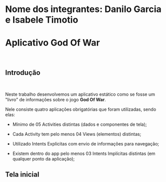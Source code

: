 <h1> Nome dos integrantes: Danilo Garcia e Isabele Timotio </h1>
<h1> Aplicativo God Of War </h1>
<br>
<h2> Introdução </h2>
<br>
<p> Neste trabalho desenvolvemos um aplicativo estático como se fosse um "livro" de informações 
sobre o jogo <strong> God Of War</strong>. </p>
<p> Nele consiste quatro aplicações obrigatórias que foram utilizadas, sendo elas: </p>
<ul><li> 
Mínimo de 05 Activities distintas (dados e componentes de tela);
</li></ul>
<ul><li>
Cada Activity tem pelo menos 04 Views (elementos) distintas;
</li></ul>
<ul><li>
Utilizado Intents Explicitas com envio de informações para navegação;
</li></ul>
<ul><li>
Existem dentro do app pelo menos 03 Intents Implícitas distintas (em qualquer ponto da aplicação);
</li></ul>

<h2> Tela inicial </h2>
